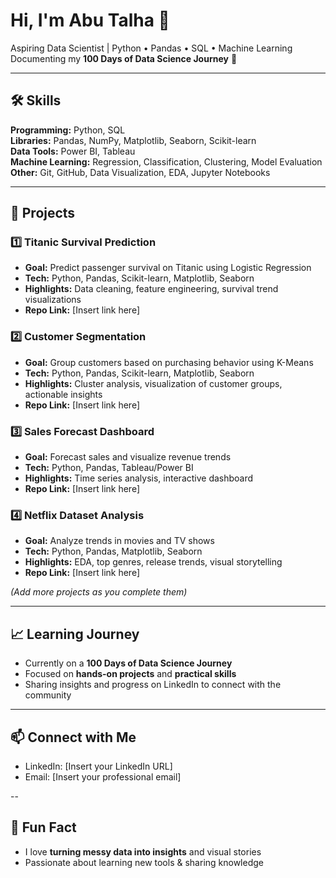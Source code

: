 # Hi, I'm Abu Talha 👋
Aspiring Data Scientist | Python • Pandas • SQL • Machine Learning  
Documenting my **100 Days of Data Science Journey** 🚀

---

## 🛠️ Skills
**Programming:** Python, SQL  
**Libraries:** Pandas, NumPy, Matplotlib, Seaborn, Scikit-learn  
**Data Tools:** Power BI, Tableau  
**Machine Learning:** Regression, Classification, Clustering, Model Evaluation  
**Other:** Git, GitHub, Data Visualization, EDA, Jupyter Notebooks  

---

## 📂 Projects

### 1️⃣ Titanic Survival Prediction
- **Goal:** Predict passenger survival on Titanic using Logistic Regression  
- **Tech:** Python, Pandas, Scikit-learn, Matplotlib, Seaborn  
- **Highlights:** Data cleaning, feature engineering, survival trend visualizations  
- **Repo Link:** [Insert link here]

### 2️⃣ Customer Segmentation
- **Goal:** Group customers based on purchasing behavior using K-Means  
- **Tech:** Python, Pandas, Scikit-learn, Matplotlib, Seaborn  
- **Highlights:** Cluster analysis, visualization of customer groups, actionable insights  
- **Repo Link:** [Insert link here]

### 3️⃣ Sales Forecast Dashboard
- **Goal:** Forecast sales and visualize revenue trends  
- **Tech:** Python, Pandas, Tableau/Power BI  
- **Highlights:** Time series analysis, interactive dashboard  
- **Repo Link:** [Insert link here]

### 4️⃣ Netflix Dataset Analysis
- **Goal:** Analyze trends in movies and TV shows  
- **Tech:** Python, Pandas, Matplotlib, Seaborn  
- **Highlights:** EDA, top genres, release trends, visual storytelling  
- **Repo Link:** [Insert link here]

*(Add more projects as you complete them)*

---

## 📈 Learning Journey
- Currently on a **100 Days of Data Science Journey**  
- Focused on **hands-on projects** and **practical skills**  
- Sharing insights and progress on LinkedIn to connect with the community  

---

## 📫 Connect with Me
- LinkedIn: [Insert your LinkedIn URL]  
- Email: [Insert your professional email]  

--

## 🌟 Fun Fact
- I love **turning messy data into insights** and visual stories  
- Passionate about learning new tools & sharing knowledge
